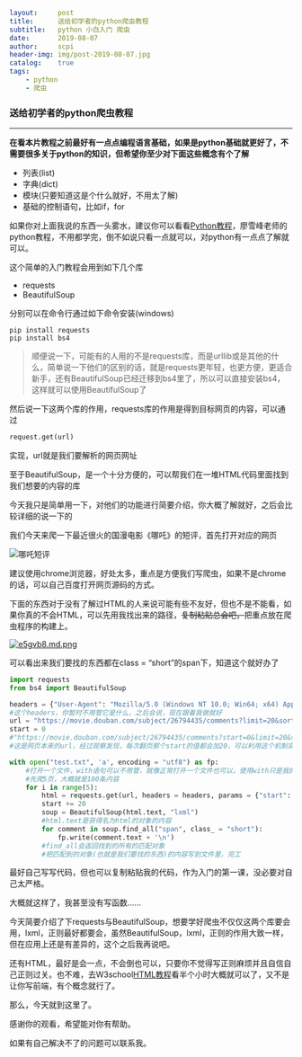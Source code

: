 ```yaml
layout:     post
title:      送给初学者的python爬虫教程
subtitle:   python 小白入门 爬虫
date:       2019-08-07
author:     scpi
header-img: img/post-2019-08-07.jpg
catalog:	true
tags:
    - python
    - 爬虫
```

### 送给初学者的python爬虫教程

***

**在看本片教程之前最好有一点点编程语言基础，如果是python基础就更好了，不需要很多关于python的知识，但希望你至少对下面这些概念有个了解**

* 列表(list)
* 字典(dict)
* 模块(只要知道这是个什么就好，不用太了解)
* 基础的控制语句，比如if，for

如果你对上面我说的东西一头雾水，建议你可以看看[Python教程](https://www.liaoxuefeng.com/wiki/1016959663602400)，廖雪峰老师的python教程，不用都学完，倒不如说只看一点就可以，对python有一点点了解就可以。

这个简单的入门教程会用到如下几个库

* requests
* BeautifulSoup

分别可以在命令行通过如下命令安装(windows)

```
pip install requests
pip install bs4
```

> 顺便说一下，可能有的人用的不是requests库，而是urllib或是其他的什么，简单说一下他们的区别的话，就是requests更年轻，也更方便，更适合新手，还有BeautifulSoup已经迁移到bs4里了，所以可以直接安装bs4，这样就可以使用BeautifulSoup了

然后说一下这两个库的作用，requests库的作用是得到目标网页的内容，可以通过

```python
request.get(url)
```

实现，url就是我们要解析的网页网址

至于BeautifulSoup，是一个十分方便的，可以帮我们在一堆HTML代码里面找到我们想要的内容的库

今天我只是简单用一下，对他们的功能进行简要介绍，你大概了解就好，之后会比较详细的说一下的

我们今天来爬一下最近很火的国漫电影《哪吒》的短评，首先打开对应的网页

![哪吒短评](https://s2.ax1x.com/2019/08/07/e5c0FH.png)

建议使用chrome浏览器，好处太多，重点是方便我们写爬虫，如果不是chrome的话，可以自己百度打开网页源码的方式。

下面的东西对于没有了解过HTML的人来说可能有些不友好，但也不是不能看，如果你真的不会HTML，可以先用我找出来的路径，~~复制粘贴总会吧，~~把重点放在爬虫程序的构建上。

[![e5gvb8.md.png](https://s2.ax1x.com/2019/08/07/e5gvb8.md.png)](https://imgchr.com/i/e5gvb8)

可以看出来我们要找的东西都在class = “short”的span下，知道这个就好办了

```python
import requests
from bs4 import BeautifulSoup

headers = {"User-Agent": "Mozilla/5.0 (Windows NT 10.0; Win64; x64) AppleWebKit/537.36 (KHTML, like Gecko) Chrome/75.0.3770.142 Safari/537.36"}
#这个headers，你暂时不用管它是什么，之后会说，现在跟着我做就好
url = "https://movie.douban.com/subject/26794435/comments?limit=20&sort=new_score&status=P"
start = 0
#"https://movie.douban.com/subject/26794435/comments?start=0&limit=20&sort=new_score&status=P"
#这是网页本来的url，经过观察发现，每次翻页那个start的值都会加20，可以利用这个机制实现类似翻页的功能

with open("test.txt", 'a', encoding = "utf8") as fp:
    #打开一个文件，with语句可以不用管，就像正常打开一个文件也可以，使用with只是我的习惯
    #先爬5页，大概就是100条内容
    for i in range(5):
        html = requests.get(url, headers = headers, params = {"start": start})
        start += 20
        soup = BeautifulSoup(html.text, "lxml")
        #html.text是获得名为html的对象的内容
        for comment in soup.find_all("span", class_ = "short"):
            fp.write(comment.text + '\n')
        #find_all会返回找到的所有的匹配对象
        #把匹配到的对象(也就是我们要找的东西)的内容写到文件里，完工
```

最好自己写写代码，但也可以复制粘贴我的代码，作为入门的第一课，没必要对自己太严格。

大概就这样了，我甚至没有写函数......

今天简要介绍了下requests与BeautifulSoup，想要学好爬虫不仅仅这两个库要会用，lxml，正则最好都要会，虽然BeautifulSoup，lxml，正则的作用大致一样，但在应用上还是有差异的，这个之后我再说吧。

还有HTML，最好是会一点，不会倒也可以，只要你不觉得写正则麻烦并且自信自己正则过关。也不难，去W3school[HTML教程](https://www.w3school.com.cn/html/index.asp)看半个小时大概就可以了，又不是让你写前端，有个概念就行了。

那么，今天就到这里了。

感谢你的观看，希望能对你有帮助。

如果有自己解决不了的问题可以联系我。
